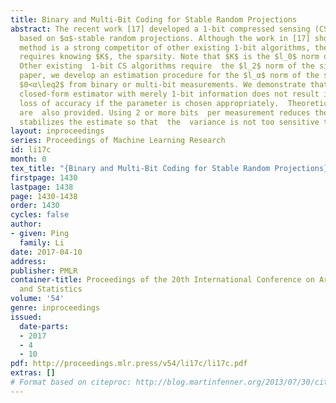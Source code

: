 ```yaml
---
title: Binary and Multi-Bit Coding for Stable Random Projections
abstract: The recent work [17] developed a 1-bit compressed sensing (CS) algorithm
  based on $α$-stable random projections. Although the work in [17] showed that the
  method is a strong competitor of other existing 1-bit algorithms, the procedure
  requires knowing $K$, the sparsity. Note that $K$ is the $l_0$ norm of the signal.
  Other existing  1-bit CS algorithms require  the $l_2$ norm of the signal.  In this
  paper, we develop an estimation procedure for the $l_α$ norm of the signal, where
  $0<α\leq2$ from binary or multi-bit measurements. We demonstrate that using a  simple
  closed-form estimator with merely 1-bit information does not result in a significant
  loss of accuracy if the parameter is chosen appropriately.  Theoretical tail bounds
  are  also provided. Using 2 or more bits  per measurement reduces the variance and  importantly,
  stabilizes the estimate so that  the  variance is not too sensitive to chosen parameters.
layout: inproceedings
series: Proceedings of Machine Learning Research
id: li17c
month: 0
tex_title: "{Binary and Multi-Bit Coding for Stable Random Projections}"
firstpage: 1430
lastpage: 1438
page: 1430-1438
order: 1430
cycles: false
author:
- given: Ping
  family: Li
date: 2017-04-10
address: 
publisher: PMLR
container-title: Proceedings of the 20th International Conference on Artificial Intelligence
  and Statistics
volume: '54'
genre: inproceedings
issued:
  date-parts:
  - 2017
  - 4
  - 10
pdf: http://proceedings.mlr.press/v54/li17c/li17c.pdf
extras: []
# Format based on citeproc: http://blog.martinfenner.org/2013/07/30/citeproc-yaml-for-bibliographies/
---
```

